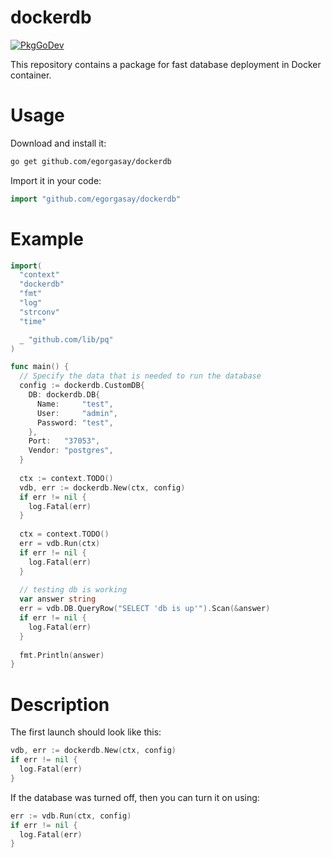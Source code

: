 # dockerdb

[![PkgGoDev](https://pkg.go.dev/badge/golang.org/x/mod)](https://pkg.go.dev/golang.org/x/mod)

This repository contains a package for fast database deployment in Docker container.

# Usage
Download and install it:
```bash
go get github.com/egorgasay/dockerdb
```

Import it in your code:
```go
import "github.com/egorgasay/dockerdb"
```

# Example 
```go
import(
  "context"
  "dockerdb"
  "fmt"
  "log"
  "strconv"
  "time"

  _ "github.com/lib/pq"
)

func main() {
  // Specify the data that is needed to run the database
  config := dockerdb.CustomDB{
    DB: dockerdb.DB{
      Name:     "test",
      User:     "admin",
      Password: "test",
    },
    Port:   "37053",
    Vendor: "postgres",
  }
  
  ctx := context.TODO()
  vdb, err := dockerdb.New(ctx, config)
  if err != nil {
    log.Fatal(err)
  }
  
  ctx = context.TODO()
  err = vdb.Run(ctx)
  if err != nil {
    log.Fatal(err)
  }
  
  // testing db is working
  var answer string
  err = vdb.DB.QueryRow("SELECT 'db is up'").Scan(&answer)
  if err != nil {
    log.Fatal(err)
  }
  
  fmt.Println(answer)
}
```

# Description

The first launch should look like this:
```go
vdb, err := dockerdb.New(ctx, config)
if err != nil {
  log.Fatal(err)
}
```

If the database was turned off, then you can turn it on using:
```go
err := vdb.Run(ctx, config)
if err != nil {
  log.Fatal(err)
}
```
